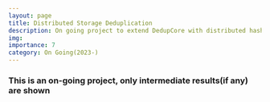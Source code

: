 ```yaml
---
layout: page
title: Distributed Storage Deduplication
description: On going project to extend DedupCore with distributed hash table implementation.
img:
importance: 7
category: On Going(2023-)
---
```

<h3 class="card-title"><span class="font-weight-bold">This is an on-going project, only intermediate results(if any) are shown</span></h3>
